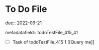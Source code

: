 # To Do File

due:: 2022-09-21

metadatafield:: todoTestFile_415_41

- [ ] Task of todoTestFile_415 1 [[Query me]]
